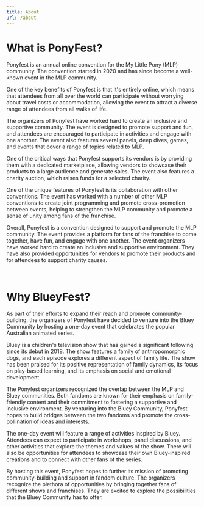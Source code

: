 ```yaml
---
title: About
url: /about
---
```


<div class="text-box" style="text-align: left">

<h1 id="what-is-ponyfest">What is PonyFest?</h1>

Ponyfest is an annual online convention for the My Little Pony (MLP) community. The convention started in 2020 and has since become a well-known event in the MLP community.

One of the key benefits of Ponyfest is that it's entirely online, which means that attendees from all over the world can participate without worrying about travel costs or accommodation, allowing the event to attract a diverse range of attendees from all walks of life.

The organizers of Ponyfest have worked hard to create an inclusive and supportive community. The event is designed to promote support and fun, and attendees are encouraged to participate in activities and engage with one another. The event also features several panels, deep dives, games, and events that cover a range of topics related to MLP.

One of the critical ways that Ponyfest supports its vendors is by providing them with a dedicated marketplace, allowing vendors to showcase their products to a large audience and generate sales. The event also features a charity auction, which raises funds for a selected charity.

One of the unique features of Ponyfest is its collaboration with other conventions. The event has worked with a number of other MLP conventions to create joint programming and promote cross-promotion between events, helping to strengthen the MLP community and promote a sense of unity among fans of the franchise.

Overall, Ponyfest is a convention designed to support and promote the MLP community. The event provides a platform for fans of the franchise to come together, have fun, and engage with one another. The event organizers have worked hard to create an inclusive and supportive environment. They have also provided opportunities for vendors to promote their products and for attendees to support charity causes.
</div>

<br>

<div class="text-box" style="text-align: left">

<h1 id="why-blueyfest">Why BlueyFest?</h1>

As part of their efforts to expand their reach and promote community-building, the organizers of Ponyfest have decided to venture into the Bluey Community by hosting a one-day event that celebrates the popular Australian animated series.

Bluey is a children's television show that has gained a significant following since its debut in 2018. The show features a family of anthropomorphic dogs, and each episode explores a different aspect of family life. The show has been praised for its positive representation of family dynamics, its focus on play-based learning, and its emphasis on social and emotional development.

The Ponyfest organizers recognized the overlap between the MLP and Bluey communities. Both fandoms are known for their emphasis on family-friendly content and their commitment to fostering a supportive and inclusive environment. By venturing into the Bluey Community, Ponyfest hopes to build bridges between the two fandoms and promote the cross-pollination of ideas and interests.

The one-day event will feature a range of activities inspired by Bluey. Attendees can expect to participate in workshops, panel discussions, and other activities that explore the themes and values of the show. There will also be opportunities for attendees to showcase their own Bluey-inspired creations and to connect with other fans of the series.

By hosting this event, Ponyfest hopes to further its mission of promoting community-building and support in fandom culture. The organizers recognize the plethora of opportunities by bringing together fans of different shows and franchises. They are excited to explore the possibilities that the Bluey Community has to offer.

</div>